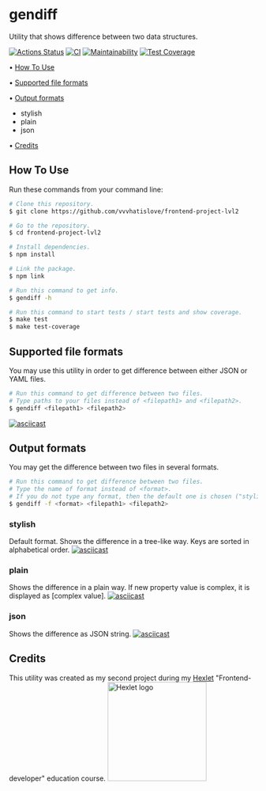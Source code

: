 # gendiff
Utility that shows difference between two data structures.

[![Actions Status](https://github.com/vvvhatislove/frontend-project-lvl2/workflows/hexlet-check/badge.svg)](https://github.com/vvvhatislove/frontend-project-lvl2/actions)
[![CI](https://github.com/vvvhatislove/frontend-project-lvl2/workflows/CI/badge.svg)](https://github.com/vvvhatislove/frontend-project-lvl2/actions/workflows/ci.yml)
[![Maintainability](https://api.codeclimate.com/v1/badges/64eab26444939c4f7832/maintainability)](https://codeclimate.com/github/vvvhatislove/frontend-project-lvl2/maintainability)
[![Test Coverage](https://api.codeclimate.com/v1/badges/64eab26444939c4f7832/test_coverage)](https://codeclimate.com/github/vvvhatislove/frontend-project-lvl2/test_coverage)

<p>
  • <a href="#how-to-use">How To Use</a>
</p>
<p>
  • <a href="#supported-file-formats">Supported file formats</a>
</p>
<p>
  • <a href="#output-formats">Output formats</a>
    <ul>
      <li>stylish</li>
      <li>plain</li>
      <li>json</li>
    </ul>
</p>
 • <a href="#credits">Credits</a>

## How To Use
Run these commands from your command line:

```bash
# Clone this repository.
$ git clone https://github.com/vvvhatislove/frontend-project-lvl2

# Go to the repository.
$ cd frontend-project-lvl2

# Install dependencies.
$ npm install

# Link the package.
$ npm link

# Run this command to get info.
$ gendiff -h 

# Run this command to start tests / start tests and show coverage.
$ make test
$ make test-coverage
```

## Supported file formats
You may use this utility in order to get difference between either JSON or YAML files.

```bash
# Run this command to get difference between two files. 
# Type paths to your files instead of <filepath1> and <filepath2>. 
$ gendiff <filepath1> <filepath2>
```
[![asciicast](https://asciinema.org/a/ehcVMArUl4PEI9eHgMiv51MQd.svg)](https://asciinema.org/a/ehcVMArUl4PEI9eHgMiv51MQd)

## Output formats
You may get the difference between two files in several formats.
```bash
# Run this command to get difference between two files. 
# Type the name of format instead of <format>. 
# If you do not type any format, then the default one is chosen ("stylish"). 
$ gendiff -f <format> <filepath1> <filepath2>
```

### stylish
Default format. Shows the difference in a tree-like way. Keys are sorted in alphabetical order.
[![asciicast](https://asciinema.org/a/Ozuh8KlzYppunIgWSw78cgcWL.svg)](https://asciinema.org/a/Ozuh8KlzYppunIgWSw78cgcWL)

### plain
Shows the difference in a plain way. If new property value is complex, it is displayed as [complex value].
[![asciicast](https://asciinema.org/a/qJG1SsjNr56W71qHI4gDbnlbW.svg)](https://asciinema.org/a/qJG1SsjNr56W71qHI4gDbnlbW)

### json
Shows the difference as JSON string.
[![asciicast](https://asciinema.org/a/MUGMJkvfg8xC6tthA7sSrJt3r.svg)](https://asciinema.org/a/MUGMJkvfg8xC6tthA7sSrJt3r)

 ## Credits
This utility was created as my second project during my <a href="https://en.hexlet.io/pages/about">Hexlet</a> "Frontend-developer" education course.
<a href=https://en.hexlet.io/pages/about>
  <img src="https://pbs.twimg.com/profile_images/1104765658829602816/7wuM7zyo_400x400.png" alt="Hexlet logo" width="200" length="200">
</a>